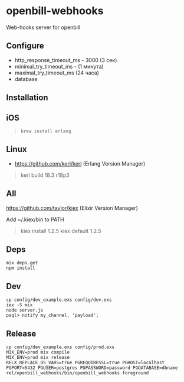 # openbill-webhooks

Web-hooks server for openbill


## Configure

* http_response_timeout_ms - 3000 (3 сек)
* minimal_try_timeout_ms - (1 минута)
* maximal_try_timeout_ms (24 часа)
* database

## Installation

## iOS

> `brew install erlang`


## Linux

* https://github.com/kerl/kerl (Erlang Version Manager)
> kerl build 18.3 r18p3

## All

https://github.com/taylor/kiex (Elixir Version Manager)

Add ~/.kiex/bin to PATH

> kiex install 1.2.5
> kiex default 1.2.5

## Deps
```
mix deps.get
npm install
```

## Dev
```
cp config/dev_example.exs config/dev.exs
iex -S mix
node server.js
psql> notify my_channel, 'payload';
```

## Release
```
cp config/dev_example.exs config/prod.exs
MIX_ENV=prod mix compile
MIX_ENV=prod mix release
RELX_REPLACE_OS_VARS=true PGREQUIRESSL=true PGHOST=localhost PGPORT=5432 PGUSER=postgres PGPASSWORD=password PGDATABASE=dbname rel/openbill_webhooks/bin/openbill_webhooks foreground
```
